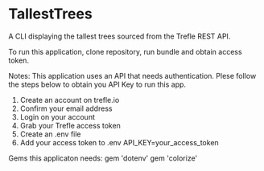 # TallestTrees
 
 A CLI displaying the tallest trees sourced from the Trefle REST API. 
 
 To run this application, clone repository, run bundle and obtain access token. 

Notes: 
This application uses an API that needs authentication. Plese follow the steps below to obtain you API Key to run this app. 

1. Create an account on trefle.io
2. Confirm your email address
3. Login on your account
4. Grab your Trefle access token 
5. Create an .env file 
6. Add your access token to .env 
   API_KEY=your_access_token
   
Gems this applicaton needs:
gem 'dotenv'
gem 'colorize'
   
